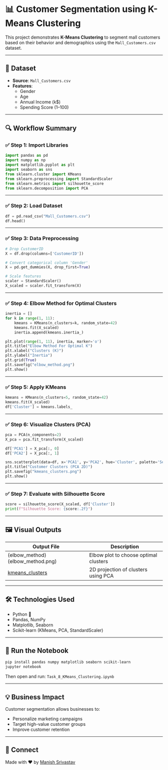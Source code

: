 
# 📊 Customer Segmentation using K-Means Clustering

This project demonstrates **K-Means Clustering** to segment mall customers based on their behavior and demographics using the `Mall_Customers.csv` dataset.

---

## 📁 Dataset
- **Source**: `Mall_Customers.csv`
- **Features**:
  - Gender
  - Age
  - Annual Income (k$)
  - Spending Score (1–100)

---

## 🔍 Workflow Summary

### ✅ Step 1: Import Libraries
```python
import pandas as pd
import numpy as np
import matplotlib.pyplot as plt
import seaborn as sns
from sklearn.cluster import KMeans
from sklearn.preprocessing import StandardScaler
from sklearn.metrics import silhouette_score
from sklearn.decomposition import PCA
```

---

### ✅ Step 2: Load Dataset
```python
df = pd.read_csv("Mall_Customers.csv")
df.head()
```

---

### ✅ Step 3: Data Preprocessing
```python
# Drop CustomerID
X = df.drop(columns=['CustomerID'])

# Convert categorical column 'Gender'
X = pd.get_dummies(X, drop_first=True)

# Scale features
scaler = StandardScaler()
X_scaled = scaler.fit_transform(X)
```

---

### ✅ Step 4: Elbow Method for Optimal Clusters
```python
inertia = []
for k in range(1, 11):
    kmeans = KMeans(n_clusters=k, random_state=42)
    kmeans.fit(X_scaled)
    inertia.append(kmeans.inertia_)

plt.plot(range(1, 11), inertia, marker='o')
plt.title("Elbow Method For Optimal K")
plt.xlabel("Clusters (K)")
plt.ylabel("Inertia")
plt.grid(True)
plt.savefig("elbow_method.png")
plt.show()
```

---

### ✅ Step 5: Apply KMeans
```python
kmeans = KMeans(n_clusters=5, random_state=42)
kmeans.fit(X_scaled)
df['Cluster'] = kmeans.labels_
```

---

### ✅ Step 6: Visualize Clusters (PCA)
```python
pca = PCA(n_components=2)
X_pca = pca.fit_transform(X_scaled)

df['PCA1'] = X_pca[:, 0]
df['PCA2'] = X_pca[:, 1]

sns.scatterplot(data=df, x='PCA1', y='PCA2', hue='Cluster', palette='Set2')
plt.title("Customer Clusters (PCA 2D)")
plt.savefig("kmeans_clusters.png")
plt.show()
```

---

### ✅ Step 7: Evaluate with Silhouette Score
```python
score = silhouette_score(X_scaled, df['Cluster'])
print(f"Silhouette Score: {score:.2f}")
```

---

## 🖼️ Visual Outputs

| Output File           | Description                               |
|------------------------|-------------------------------------------|
| (elbow_method)(elbow_method.png)     | Elbow plot to choose optimal clusters     |
| [kmeans_clusters](kmeans_clusters.png)  | 2D projection of clusters using PCA       |

---

## 🛠️ Technologies Used
- Python 🐍
- Pandas, NumPy
- Matplotlib, Seaborn
- Scikit-learn (KMeans, PCA, StandardScaler)

---

## 🚀 Run the Notebook
```bash
pip install pandas numpy matplotlib seaborn scikit-learn
jupyter notebook
```
Then open and run: `Task_8_KMeans_Clustering.ipynb`

---

## 💡 Business Impact
Customer segmentation allows businesses to:
- Personalize marketing campaigns
- Target high-value customer groups
- Improve customer retention

---

## 🔗 Connect
Made with ❤️ by [Manish Srivastav](https://www.linkedin.com/in/roxtop07/)

